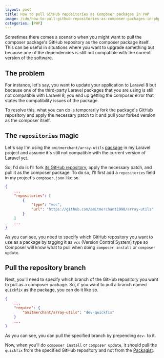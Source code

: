 ```yaml
---
layout: post
title: How to pull GitHub repositories as Composer packages in PHP
image: /cdn/how-to-pull-github-repositories-as-composer-packages-in-php.png
categories: [PHP]
---
```


Sometimes there comes a scenario when you might want to pull the composer package's GitHub repository as the composer package itself. This can be useful in situations where you want to upgrade something but because one of the dependencies is still not compatible with the current version of the software.

## The problem

For instance, let's say, you want to update your application to Laravel 8 but because one of the third-party Laravel packages that you are using is still not compatible with Laravel 8, you end up getting the composer error that states the compatibility issues of the package.

To resolve this, what you can do is temporarily fork the package's GitHub repository and apply the necessary patch to it and pull your forked version as the composer itself.

## The `repositories` magic

Let's say I'm using the `amitmerchant/array-utils` [package](https://packagist.org/packages/amitmerchant/array-utils) in my Laravel project and assume it's still not compatible with the current version of Laravel yet.

So, I'd do is I'll fork [its GitHub repository](https://github.com/amitmerchant1990/array-utils), apply the necessary patch, and pull it as the composer package. To do so, I'll first add a `repositories` field in my project's `composer.json` like so.

```json
{
    ...
    "repositories": [
        {
            "type": "vcs",
            "url": "https://github.com/amitmerchant1990/array-utils"
        }
    ]
    ...
}
```

As you can see, you need to specify which GitHub repository you want to use as a package by tagging it as `vcs` (Version Control System) type so Composer will know what to pull when doing `composer install` or `composer update`.

## Pull the repository branch

Next, you'll need to specify which branch of the GitHub repository you want to pull as a composer package. So, if you want to pull a branch named `quickfix` as the package, you can do it like so.

```json
{
    ...
    "require": {
        "amitmerchant/array-utils": "dev-quickfix"
    }
    ...
}
```

As you can see, you can pull the specified branch by prepending `dev-` to it.

Now, when you'll do `composer install` or `composer update`, it should pull the `quickfix` from the specified GitHub repository and not from the [Packagist](https://packagist.org).